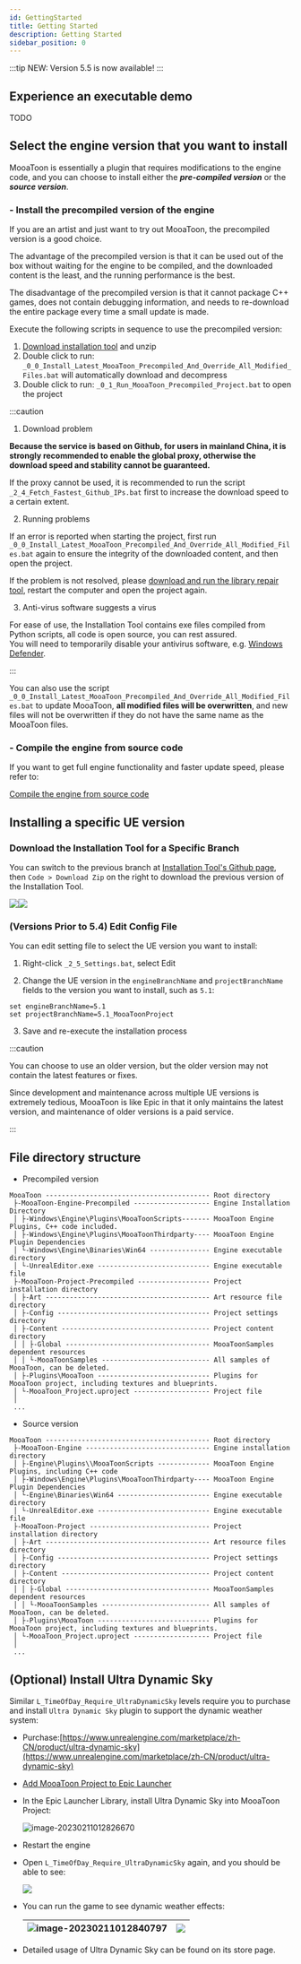 ```yaml
---
id: GettingStarted
title: Getting Started
description: Getting Started
sidebar_position: 0
---
```

:::tip
NEW: Version 5.5 is now available!
:::

## Experience an executable demo

TODO

## Select the engine version that you want to install

MooaToon is essentially a plugin that requires modifications to the engine code, and you can choose to install either the ***pre-compiled version*** or the ***source version***.

### - Install the precompiled version of the engine

If you are an artist and just want to try out MooaToon, the precompiled version is a good choice.

The advantage of the precompiled version is that it can be used out of the box without waiting for the engine to be compiled, and the downloaded content is the least, and the running performance is the best.

The disadvantage of the precompiled version is that it cannot package C++ games, does not contain debugging information, and needs to re-download the entire package every time a small update is made.

Execute the following scripts in sequence to use the precompiled version:

1. [Download installation tool](https://github.com/JasonMa0012/MooaToon/archive/refs/heads/main.zip) and unzip
2. Double click to run: `_0_0_Install_Latest_MooaToon_Precompiled_And_Override_All_Modified_Files.bat` will automatically download and decompress
3. Double click to run: `_0_1_Run_MooaToon_Precompiled_Project.bat` to open the project

:::caution

1. Download problem

**Because the service is based on Github, for users in mainland China, it is strongly recommended to enable the global proxy, otherwise the download speed and stability cannot be guaranteed.**

If the proxy cannot be used, it is recommended to run the script `_2_4_Fetch_Fastest_Github_IPs.bat` first to increase the download speed to a certain extent.

2. Running problems

If an error is reported when starting the project, first run `_0_0_Install_Latest_MooaToon_Precompiled_And_Override_All_Modified_Files.bat` again to ensure the integrity of the downloaded content, and then open the project.

If the problem is not resolved, please [download and run the library repair tool](https://drive.google.com/file/d/1DR80HhJu5iZ15RA71AO757_UgzG-_qig/view), restart the computer and open the project again.

3. Anti-virus software suggests a virus

For ease of use, the Installation Tool contains exe files compiled from Python scripts, all code is open source, you can rest assured.  
You will need to temporarily disable your antivirus software, e.g. [Windows Defender](https://support.microsoft.com/en-us/windows/turn-off-defender-antivirus-protection-in-windows-security-99e6004f-c54c-8509-773c-a4d776b77960).

:::

You can also use the script `_0_0_Install_Latest_MooaToon_Precompiled_And_Override_All_Modified_Files.bat` to update MooaToon, **all modified files will be overwritten**, and new files will not be overwritten if they do not have the same name as the MooaToon files.

### - Compile the engine from source code

If you want to get full engine functionality and faster update speed, please refer to:

[Compile the engine from source code](BuildEnginefromSourceCode.md)

## Installing a specific UE version


### Download the Installation Tool for a Specific Branch

You can switch to the previous branch at [Installation Tool's Github page](https://github.com/JasonMa0012/MooaToon), then `Code > Download Zip` on the right to download the previous version of the Installation Tool.

![](assets/Pasted%20image%2020241201175614.png)![](assets/Pasted%20image%2020241201175718.png)

### (Versions Prior to 5.4) Edit Config File

You can edit setting file to select the UE version you want to install:

1. Right-click `_2_5_Settings.bat`, select Edit

2. Change the UE version in the `engineBranchName` and `projectBranchName` fields to the version you want to install, such as `5.1`:
``` 
set engineBranchName=5.1 
set projectBranchName=5.1_MooaToonProject 
```

3. Save and re-execute the installation process

:::caution

You can choose to use an older version, but the older version may not contain the latest features or fixes.

Since development and maintenance across multiple UE versions is extremely tedious, MooaToon is like Epic in that it only maintains the latest version, and maintenance of older versions is a paid service.

:::


## File directory structure

- Precompiled version

```
MooaToon ----------------------------------------- Root directory
 ├-MooaToon-Engine-Precompiled ------------------- Engine Installation Directory
 │ ├-Windows\Engine\Plugins\MooaToonScripts------- MooaToon Engine Plugins, C++ code included.
 │ ├-Windows\Engine\Plugins\MooaToonThirdparty---- MooaToon Engine Plugin Dependencies
 │ └-Windows\Engine\Binaries\Win64 --------------- Engine executable directory
 │ └-UnrealEditor.exe ---------------------------- Engine executable file
 ├-MooaToon-Project-Precompiled ------------------ Project installation directory
 │ ├-Art ----------------------------------------- Art resource file directory
 │ ├-Config -------------------------------------- Project settings directory
 │ ├-Content ------------------------------------- Project content directory
 │ │ ├-Global ------------------------------------ MooaToonSamples dependent resources
 │ │ └-MooaToonSamples --------------------------- All samples of MooaToon, can be deleted.
 │ ├-Plugins\MooaToon ---------------------------- Plugins for MooaToon project, including textures and blueprints.
 │ └-MooaToon_Project.uproject ------------------- Project file
 │
 ...
```

- Source version

```
MooaToon ----------------------------------------- Root directory
 ├-MooaToon-Engine ------------------------------- Engine installation directory
 │ ├-Engine\Plugins\\MooaToonScripts ------------- MooaToon Engine Plugins, including C++ code
 │ ├-Windows\Engine\Plugins\MooaToonThirdparty---- MooaToon Engine Plugin Dependencies
 │ └-Engine\Binaries\Win64 ----------------------- Engine executable directory
 │ └-UnrealEditor.exe ---------------------------- Engine executable file
 ├-MooaToon-Project ------------------------------ Project installation directory
 │ ├-Art ----------------------------------------- Art resource files directory
 │ ├-Config -------------------------------------- Project settings directory
 │ ├-Content ------------------------------------- Project content directory
 │ │ ├-Global ------------------------------------ MooaToonSamples dependent resources
 │ │ └-MooaToonSamples --------------------------- All samples of MooaToon, can be deleted.
 │ ├-Plugins\MooaToon ---------------------------- Plugins for MooaToon project, including textures and blueprints.
 │ └-MooaToon_Project.uproject ------------------- Project file
 │
 ...
```

## (Optional) Install Ultra Dynamic Sky

Similar `L_TimeOfDay_Require_UltraDynamicSky` levels require you to purchase and install `Ultra Dynamic Sky` plugin to support the dynamic weather system:

- Purchase:[https://www.unrealengine.com/marketplace/zh-CN/product/ultra-dynamic-sky](https://www.unrealengine.com/marketplace/zh-CN/product/ultra-dynamic-sky)

- [Add MooaToon Project to Epic Launcher](/docs/FAQ#can-not-find-mooatoon-project-in-epic-launcher)

- In the Epic Launcher Library, install Ultra Dynamic Sky into MooaToon Project:

  ![image-20230211012826670](./assets/image-20230211012826670.png)

- Restart the engine

- Open `L_TimeOfDay_Require_UltraDynamicSky` again, and you should be able to see:

  ![](./assets/image-20230211002455202.png)

- You can run the game to see dynamic weather effects:

  | ![image-20230211012840797](./assets/image-20230211012840797-1676996483716-3.png) | ![](https://github.com/JasonMa0012/MooaToon/blob/main/README.assets/Mooa_gif.gif?raw=true) |
  | ------------------------------------------------------------ | ------------------------------------------------------------ |

- Detailed usage of Ultra Dynamic Sky can be found on its store page.
